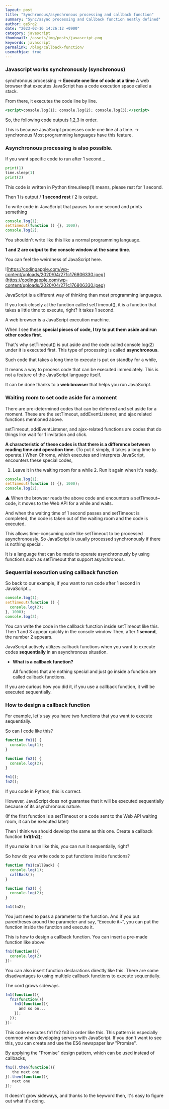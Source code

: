 ```yaml
---
layout: post
title: "Synchronous/asynchronous processing and callback function"
summary: "Sync/async processing and Callback function neatly defined"
author: ge5rg2
date: "2023-02-16 14:26:12 +0900"
category: javascript
thumbnail: /assets/img/posts/javascript.png
keywords: javascript
permalink: /blog/callback-function/
usemathjax: true
---
```


### **Javascript works synchronously (synchronous)**

synchronous processing -> **Execute one line of code at a time**
A web browser that executes JavaScript has a code execution space called a stack.

From there, it executes the code line by line.

```jsx
<script>console.log(1); console.log(2); console.log(3);</script>
```

So, the following code outputs 1,2,3 in order.

This is because JavaScript processes code one line at a time. -> synchronous
Most programming languages have this feature.

### **Asynchronous processing is also possible.**

If you want specific code to run after 1 second...

```python
print(1)
time.sleep(1)
print(2)
```

This code is written in Python
time.sleep(1) means, please rest for 1 second.

Then 1 is output / **1 second rest** / 2 is output.

To write code in JavaScript that pauses for one second and prints something

```jsx
console.log(1);
setTimeout(function () {}, 1000);
console.log(2);
```

You shouldn't write like this like a normal programming language.



**1 and 2 are output to the console window at the same time**.

You can feel the weirdness of JavaScript here.

![https://codingapple.com/wp-content/uploads/2020/04/271c176806330.jpeg](https://codingapple.com/wp-content/uploads/2020/04/271c176806330.jpeg)

JavaScript is a different way of thinking than most programming languages.

If you look closely at the function called setTimeout(), it is a function that takes a little time to execute, right?
It takes 1 second.

A web browser is a JavaScript execution machine.

When I see these **special pieces of code, I try to put them aside and run other codes first**.

That's why setTimeout() is put aside and the code called console.log(2) under it is executed first.
This type of processing is called **asynchronous**.



Such code that takes a long time to execute is put on standby for a while,

It means a way to process code that can be executed immediately.
This is not a feature of the JavaScript language itself.

It can be done thanks to a **web browser** that helps you run JavaScript.

### **Waiting room to set code aside for a moment**

There are pre-determined codes that can be deferred and set aside for a moment.
These are the setTimeout, addEventListener, and ajax related functions mentioned above.

setTimeout, addEventListener, and ajax-related functions are codes that do things like wait for 1 invitation and click.



**A characteristic of these codes is that there is a difference between reading time and operation time.** (To put it simply, it takes a long time to operate.)
When Chrome, which executes and interprets JavaScript, encounters these special codes,

1. Leave it in the waiting room for a while 2. Run it again when it's ready.

```jsx
console.log(1);
setTimeout(function () {}, 1000);
console.log(2);
```

▲ When the browser reads the above code and encounters a setTimeout~ code, it moves to the Web API for a while and waits.

And when the waiting time of 1 second passes and setTimeout is completed, the code is taken out of the waiting room and the code is executed.



This allows time-consuming code like setTimeout to be processed asynchronously.
So JavaScript is usually processed synchronously if there is nothing special.

It is a language that can be made to operate asynchronously by using functions such as setTimeout that support asynchronous.



### **Sequential execution using callback function**

So back to our example, if you want to run code after 1 second in JavaScript...

```jsx
console.log(1);
setTimeout(function () {
  console.log(2);
}, 1000);
console.log(3);
```

You can write the code in the callback function inside setTimeout like this.
Then 1 and 3 appear quickly in the console window
Then, after **1 second**, the number 2 appears.



JavaScript actively utilizes callback functions when you want to execute codes **sequentially** in an asynchronous situation.



- **What is a callback function?**

  All functions that are nothing special and just go inside a function are called callback functions.

If you are curious how you did it, if you use a callback function, it will be executed sequentially.

### **How to design a callback function**

For example, let's say you have two functions that you want to execute sequentially.

So can I code like this?

```jsx
function fn1() {
  console.log(1);
}

function fn2() {
  console.log(2);
}

fn1();
fn2();
```

If you code in Python, this is correct.

However, JavaScript does not guarantee that it will be executed sequentially because of its asynchronous nature.

(If the first function is a setTimeout or a code sent to the Web API waiting room, it can be executed later)

Then I think we should develop the same as this one.
Create a callback function **fn1(fn2);**



If you make it run like this, you can run it sequentially, right?

So how do you write code to put functions inside functions?

```jsx
function fn1(callBack) {
  console.log(1);
  callBack();
}

function fn2() {
  console.log(2);
}

fn1(fn2);
```

You just need to pass a parameter to the function.
And if you put parentheses around the parameter and say, “Execute it~”, you can put the function inside the function and execute it.





This is how to design a callback function.
You can insert a pre-made function like above

```jsx
fn1(function(){
  console.log(2)
}):
```

You can also insert function declarations directly like this.
There are some disadvantages to using multiple callback functions to execute sequentially.



The cord grows sideways.

```jsx
fn1(function(){
  fn2(function(){
    fn3(function(){
      and so on...
    });
  });
}):
```

This code executes fn1 fn2 fn3 in order like this.
This pattern is especially common when developing servers with JavaScript.
If you don't want to see this, you can create and use the ES6 newspaper law "Promise".



By applying the "Promise" design pattern, which can be used instead of callbacks,

```jsx
fn1().then(function(){
   the next one
}).then(function(){
   next one
});
```

It doesn't grow sideways, and thanks to the keyword then, it's easy to figure out what it's doing.
